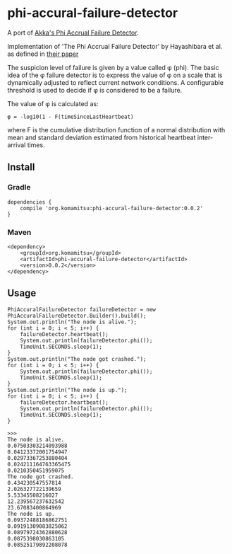 # phi-accural-failure-detector
A port of [Akka's Phi Accrual Failure Detector](https://github.com/akka/akka/blob/master/akka-remote/src/main/scala/akka/remote/PhiAccrualFailureDetector.scala).

Implementation of 'The Phi Accrual Failure Detector' by Hayashibara et al. as defined in [their paper](http://ddg.jaist.ac.jp/pub/HDY+04.pdf)

The suspicion level of failure is given by a value called φ (phi). The basic idea of the φ failure detector is to express the value of φ on a scale that is dynamically adjusted to reflect current network conditions. A configurable threshold is used to decide if φ is considered to be a failure.

The value of φ is calculated as:

    φ = -log10(1 - F(timeSinceLastHeartbeat)

where F is the cumulative distribution function of a normal distribution with mean and standard deviation estimated from historical heartbeat inter-arrival times.

## Install

### Gradle

    dependencies {
        compile 'org.komamitsu:phi-accural-failure-detector:0.0.2'
    }

### Maven

    <dependency>
        <groupId>org.komamitsu</groupId>
        <artifactId>phi-accural-failure-detector</artifactId>
        <version>0.0.2</version>
    </dependency>
 
 
## Usage
 
    PhiAccuralFailureDetector failureDetector = new PhiAccuralFailureDetector.Builder().build();
    System.out.println("The node is alive.");
    for (int i = 0; i < 5; i++) {
        failureDetector.heartbeat();
        System.out.println(failureDetector.phi());
        TimeUnit.SECONDS.sleep(1);
    }
    System.out.println("The node got crashed.");
    for (int i = 0; i < 5; i++) {
        System.out.println(failureDetector.phi());
        TimeUnit.SECONDS.sleep(1);
    }
    System.out.println("The node is up.");
    for (int i = 0; i < 5; i++) {
        failureDetector.heartbeat();
        System.out.println(failureDetector.phi());
        TimeUnit.SECONDS.sleep(1);
    }

    >>>
    The node is alive.
    0.07503303214093988
    0.04123372001754947
    0.02973367253880404
    0.024211164763365475
    0.0210350451959075
    The node got crashed.
    0.434230547557814
    2.026327722139659
    5.53345508216027
    12.239567237632542
    23.67083400864969
    The node is up.
    0.09372488186862751
    0.09191309083825062
    0.08979724362880628
    0.0875398030863105
    0.08525179892208078
